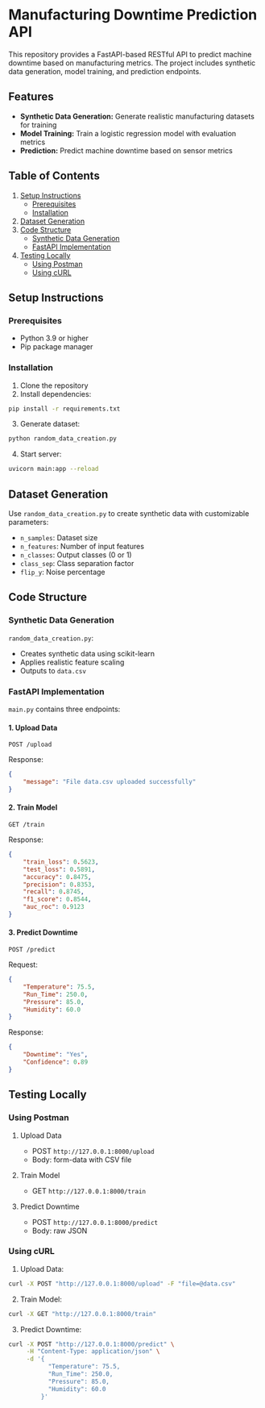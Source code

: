 # Manufacturing Downtime Prediction API

This repository provides a FastAPI-based RESTful API to predict machine downtime based on manufacturing metrics. The project includes synthetic data generation, model training, and prediction endpoints.

## Features

- **Synthetic Data Generation:** Generate realistic manufacturing datasets for training
- **Model Training:** Train a logistic regression model with evaluation metrics
- **Prediction:** Predict machine downtime based on sensor metrics

## Table of Contents

1. [Setup Instructions](#setup-instructions)
   - [Prerequisites](#prerequisites)
   - [Installation](#installation)
2. [Dataset Generation](#dataset-generation)
3. [Code Structure](#code-structure)
   - [Synthetic Data Generation](#synthetic-data-generation)
   - [FastAPI Implementation](#fastapi-implementation)
4. [Testing Locally](#testing-locally)
   - [Using Postman](#using-postman)
   - [Using cURL](#using-curl)

## Setup Instructions

### Prerequisites

- Python 3.9 or higher
- Pip package manager

### Installation

1. Clone the repository
2. Install dependencies:
```bash
pip install -r requirements.txt
```
3. Generate dataset:
```bash
python random_data_creation.py
```
4. Start server:
```bash
uvicorn main:app --reload
```

## Dataset Generation

Use `random_data_creation.py` to create synthetic data with customizable parameters:

- `n_samples`: Dataset size
- `n_features`: Number of input features
- `n_classes`: Output classes (0 or 1)
- `class_sep`: Class separation factor
- `flip_y`: Noise percentage

## Code Structure

### Synthetic Data Generation
`random_data_creation.py`:
- Creates synthetic data using scikit-learn
- Applies realistic feature scaling
- Outputs to `data.csv`

### FastAPI Implementation
`main.py` contains three endpoints:

#### 1. Upload Data
```http
POST /upload
```
Response:
```json
{
    "message": "File data.csv uploaded successfully"
}
```

#### 2. Train Model
```http
GET /train
```
Response:
```json
{
    "train_loss": 0.5623,
    "test_loss": 0.5891,
    "accuracy": 0.8475,
    "precision": 0.8353,
    "recall": 0.8745,
    "f1_score": 0.8544,
    "auc_roc": 0.9123
}
```

#### 3. Predict Downtime
```http
POST /predict
```
Request:
```json
{
    "Temperature": 75.5,
    "Run_Time": 250.0,
    "Pressure": 85.0,
    "Humidity": 60.0
}
```

Response:
```json
{
    "Downtime": "Yes",
    "Confidence": 0.89
}
```

## Testing Locally

### Using Postman

1. Upload Data
   - POST `http://127.0.0.1:8000/upload`
   - Body: form-data with CSV file

2. Train Model
   - GET `http://127.0.0.1:8000/train`

3. Predict Downtime
   - POST `http://127.0.0.1:8000/predict`
   - Body: raw JSON

### Using cURL

1. Upload Data:
```bash
curl -X POST "http://127.0.0.1:8000/upload" -F "file=@data.csv"
```

2. Train Model:
```bash
curl -X GET "http://127.0.0.1:8000/train"
```

3. Predict Downtime:
```bash
curl -X POST "http://127.0.0.1:8000/predict" \
     -H "Content-Type: application/json" \
     -d '{
           "Temperature": 75.5,
           "Run_Time": 250.0,
           "Pressure": 85.0,
           "Humidity": 60.0
         }'
```